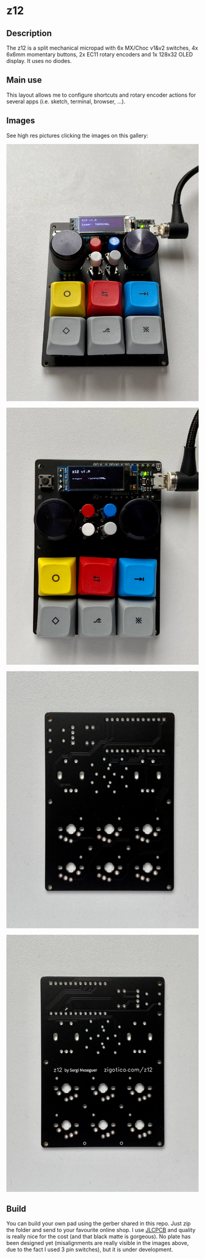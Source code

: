 # z12

## Description
The z12 is a split mechanical micropad with 6x MX/Choc v1&v2 switches, 4x 6x6mm momentary buttons, 2x EC11 rotary encoders and 1x 128x32 OLED display. It uses no diodes.

## Main use
This layout allows me to configure shortcuts and rotary encoder actions for several apps (i.e. sketch, terminal, browser, ...).

## Images
See high res pictures clicking the images on this gallery:

![z12](./images/z12.jpg)

![z12-top](./images/z12-top.jpg)

![z12-board](./images/z12-board.jpg)

![z12-board-back](./images/z12-board-back.jpg)


## Build
You can build your own pad using the gerber shared in this repo. Just zip the folder and send to your favourite online shop. I use [JLCPCB](https://jlcpcb.com/) and quality is really nice for the cost (and that black matte is gorgeous). No plate has been designed yet (misalignments are really visible in the images above, due to the fact I used 3 pin switches), but it is under development. 
